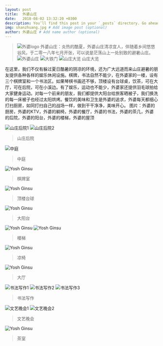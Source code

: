```yaml
---
layout: post
title:  外婆山庄
date:   2018-08-02 13:32:20 +0300
description: You’ll find this post in your `_posts` directory. Go ahead and edit it and re-build the site to see your changes. # Add post description (optional)
img: shanzhuang.jpg # Add image post (optional)
author: 外婆山庄 # Add name author (optional)
---
```

>![外婆logo]({{site.baseurl}}/assets/img/logo.jpg)
>外婆山庄：炎热的酷夏，外婆山庄清凉宜人，伴随着乡间悠悠谷风，于二零一八年七月开张，可以说是茫荡山上一处别致的避暑山庄。
>![外婆山庄]({{site.baseurl}}/assets/img/shanzhuang.jpg)
>![大铁门]({{site.baseurl}}/assets/img/men.jpg)
>![山庄大览]({{site.baseurl}}/assets/img/waiposhanzhuang.jpg)
>山庄大览

在这里，我们不仅有躲过夏日酷暑的阴凉的环境，还为广大远道而来山庄避暑的朋友提供各种各样的娱乐休闲设施。棋牌，书法自然不能少，在外婆家的一楼，设有三个棋牌室和一个书法区。如果琴棋书画还不够，顶楼设有台球桌，饮茶，可在大厅，可在后院，可在小溪边。有了娱乐，运动也不能少，外婆家还提供羽毛球拍给大家健身运动。对每一个前来的朋友，我们都提供大阳台给旅客晒被子，我们换洗的每一床被子也经过太阳烘烤。餐饮的美味和卫生是外婆的追求，外婆每天都细心打扫厨房，如同打扫自己的战场一样，做到干干净净，美味开心。
图片：外婆的厨房，外婆的KTV，外婆的躺椅，外婆的餐厅，外婆的书法，外婆的茶几，外婆的后院，外婆的阳台，外婆的楼梯，外婆的屋顶

![山庄后院1]({{site.baseurl}}/assets/img/shanzhuang1.jpg)
![山庄后院2]({{site.baseurl}}/assets/img/shanzhuang2.jpg)
>山庄后院

![中庭]({{site.baseurl}}/assets/img/shanzhuang4.jpg)
>中庭

![Yosh Ginsu]({{site.baseurl}}/assets/img/playroom.jpg)
>棋牌室

![Yosh Ginsu]({{site.baseurl}}/assets/img/roof1.jpg)
>顶楼台球

![Yosh Ginsu]({{site.baseurl}}/assets/img/roof2.jpg)
>大阳台

![Yosh Ginsu]({{site.baseurl}}/assets/img/stairs1.jpg)
![Yosh Ginsu]({{site.baseurl}}/assets/img/stairs2.jpg)
>楼梯

![Yosh Ginsu]({{site.baseurl}}/assets/img/around7.jpg)
>凉椅

![Yosh Ginsu]({{site.baseurl}}/assets/img/shanzhuang5.jpg)
>大厅

![书法写作1]({{site.baseurl}}/assets/img/writingroom.jpg)
![书法写作2]({{site.baseurl}}/assets/img/writingroom2.jpg)
![书法写作3]({{site.baseurl}}/assets/img/shanzhuang6.jpg)
>书法写作

![文艺晚会1]({{site.baseurl}}/assets/img/wenyi.jpg)
![文艺晚会2]({{site.baseurl}}/assets/img/wenyi2.jpg)
>文艺晚会

![Yosh Ginsu]({{site.baseurl}}/assets/img/tearoom.jpg)
>茶室
